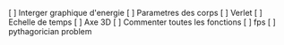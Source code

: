 [ ] Interger graphique d'energie
[ ] Parametres des corps
[ ] Verlet
[ ] Echelle de temps
[ ] Axe 3D
[ ] Commenter toutes les fonctions 
[ ] fps
[ ] pythagorician problem
